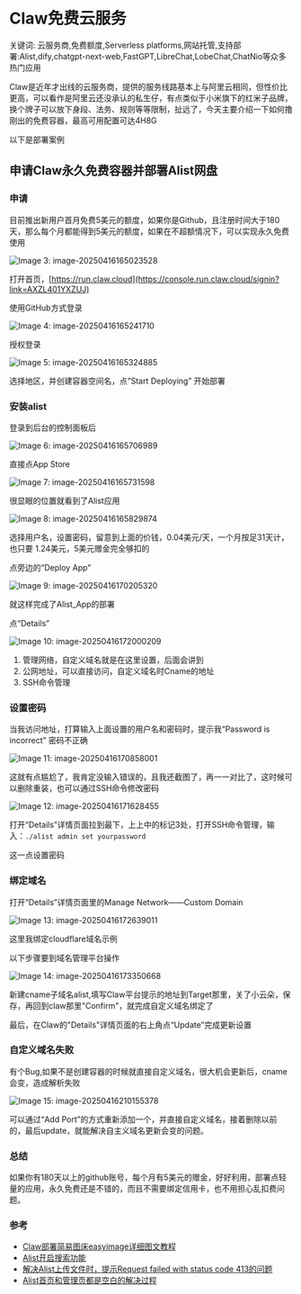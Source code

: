 # Claw免费云服务

关键词: 云服务商,免费额度,Serverless platforms,网站托管,支持部署:Alist,dify,chatgpt-next-web,FastGPT,LibreChat,LobeChat,ChatNio等众多热门应用

Claw是近年才出线的云服务商，提供的服务线路基本上与阿里云相同，但性价比更高，可以看作是阿里云还没承认的私生仔，有点类似于小米旗下的红米子品牌，换个牌子可以放下身段、法务、规则等等限制，扯远了，今天主要介绍一下如何撸刚出的免费容器，最高可用配置可达4H8G

以下是部署案例

## 申请Claw永久免费容器并部署Alist网盘

### 申请

目前推出新用户首月免费5美元的额度，如果你是Github，且注册时间大于180天，那么每个月都能得到5美元的额度，如果在不超额情况下，可以实现永久免费使用

![Image 3: image-20250416165023528](https://nav.programnotes.cn/images/claw/image-20250416165023528.png)

打开首页，[https://run.claw.cloud](https://console.run.claw.cloud/signin?link=AXZL401YXZUJ)

使用GitHub方式登录

![Image 4: image-20250416165241710](https://nav.programnotes.cn/images/claw/image-20250416165241710.png)

授权登录

![Image 5: image-20250416165324885](https://nav.programnotes.cn/images/claw/image-20250416165324885.png)

选择地区，并创建容器空间名，点“Start Deploying” 开始部署

### 安装alist

登录到后台的控制面板后

![Image 6: image-20250416165706989](https://nav.programnotes.cn/images/claw/image-20250416165706989.png)

直接点App Store

![Image 7: image-20250416165731598](https://nav.programnotes.cn/images/claw/image-20250416165731598.png)

很显眼的位置就看到了Alist应用

![Image 8: image-20250416165829874](https://nav.programnotes.cn/images/claw/image-20250416165829874.png)

选择用户名，设置密码，留意到上面的价钱，0.04美元/天，一个月按足31天计，也只要 1.24美元，5美元赠金完全够扣的

点旁边的“Deploy App”

![Image 9: image-20250416170205320](https://nav.programnotes.cn/images/claw/image-20250416170205320.png)

就这样完成了Alist\_App的部署

点“Details”

![Image 10: image-20250416172000209](https://nav.programnotes.cn/images/claw/image-20250416172000209.png)

1.  管理网络，自定义域名就是在这里设置，后面会讲到
2.  公网地址，可以直接访问，自定义域名时Cname的地址
3.  SSH命令管理

### 设置密码

当我访问地址，打算输入上面设置的用户名和密码时，提示我“Password is incorrect” 密码不正确

![Image 11: image-20250416170858001](https://nav.programnotes.cn/images/claw/image-20250416170858001.png)

这就有点尴尬了，我肯定没输入错误的，且我还截图了，再一一对比了，这时候可以删除重装，也可以通过SSH命令修改密码

![Image 12: image-20250416171628455](https://nav.programnotes.cn/images/claw/image-20250416171628455.png)

打开“Details”详情页面拉到最下，上上中的标记3处，打开SSH命令管理，输入：`./alist admin set yourpassword`

这一点设置密码

### 绑定域名

打开“Details”详情页面里的Manage Network——Custom Domain

![Image 13: image-20250416172639011](https://nav.programnotes.cn/images/claw/image-20250416172639011.png)

这里我绑定cloudflare域名示例

以下步骤要到域名管理平台操作

![Image 14: image-20250416173350668](https://nav.programnotes.cn/images/claw/image-20250416173350668.png)

新建cname子域名alist,填写Claw平台提示的地址到Target那里，关了小云朵，保存，再回到claw那里"Confirm"，就完成自定义域名绑定了

最后，在Claw的"Details"详情页面的右上角点“Update”完成更新设置

### 自定义域名失败

有个Bug,如果不是创建容器的时候就直接自定义域名，很大机会更新后，cname会变，造成解析失败

![Image 15: image-20250416210155378](https://nav.programnotes.cn/images/claw/image-20250416210155378.png)

可以通过“Add Port”的方式重新添加一个，并直接自定义域名，接着删除以前的，最后update，就能解决自主义域名更新会变的问题。

### 总结

如果你有180天以上的github账号，每个月有5美元的赠金，好好利用，部署点轻量的应用，永久免费还是不错的，而且不需要绑定信用卡，也不用担心乱扣费问题。

### 参考

- [Claw部署简易图床easyimage详细图文教程](https://mailberry.com.cn/2025/04/claw-deploy-easyimage/)
- [Alist开启搜索功能](https://mailberry.com.cn/2025/03/alist-search/)
- [解决Alist上传文件时，提示Request failed with status code 413的问题](https://mailberry.com.cn/2023/02/alist-request-failed-with-status-code-413/)
- [Alist首页和管理页都是空白的解决过程](https://mailberry.com.cn/2022/08/alist-403-blank-issuse/)

